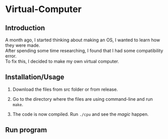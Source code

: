 # Virtual-Computer

## Introduction

A month ago, I started thinking about making an OS, I wanted to learn how they were made.  
After spending some time researching, I found that I had some compatibility error.  
To fix this, I decided to make my own virtual computer.  

## Installation/Usage

1. Download the files from src folder or from release.

2. Go to the directory where the files are using command-line and run `make`.  

3. The code is now compiled. Run `./cpu` and see the _magic_ happen.

## Run program

